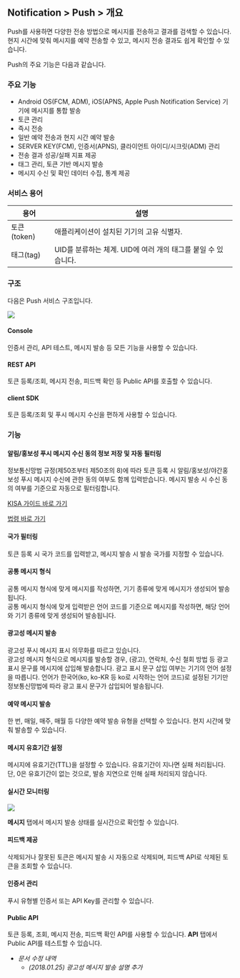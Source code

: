 ## Notification > Push > 개요

Push를 사용하면 다양한 전송 방법으로 메시지를 전송하고 결과를 검색할 수 있습니다.
현지 시간에 맞춰 메시지를 예약 전송할 수 있고, 메시지 전송 결과도 쉽게 확인할 수 있습니다.

Push의 주요 기능은 다음과 같습니다.

### 주요 기능

- Android OS(FCM, ADM), iOS(APNS, Apple Push Notification Service) 기기에 메시지를 통합 발송
- 토큰 관리
- 즉시 전송
- 일반 예약 전송과 현지 시간 예약 발송
- SERVER KEY(FCM), 인증서(APNS), 클라이언트 아이디/시크릿(ADM) 관리
- 전송 결과 성공/실패 지표 제공
- 태그 관리, 토큰 기반 메시지 발송
- 메시지 수신 및 확인 데이터 수집, 통계 제공

### 서비스 용어

| 용어        | 설명                                      |
| --------- | --------------------------------------- |
| 토큰(token) | 애플리케이션이 설치된 기기의 고유 식별자.                 |
| 태그(tag)   | UID를 분류하는 체계. UID에 여러 개의 태그를 붙일 수 있습니다. |

### 구조

다음은 Push 서비스 구조입니다.

![](http://static.toastoven.net/prod_push/19-03-26/overview_ko.png)

#### Console

인증서 관리, API 테스트, 메시지 발송 등 모든 기능을 사용할 수 있습니다.

#### REST API

토큰 등록/조회, 메시지 전송, 피드백 확인 등 Public API를 호출할 수 있습니다.

#### client SDK
토큰 등록/조회 및 푸시 메시지 수신을 편하게 사용할 수 있습니다.

### 기능

#### 알림/홍보성 푸시 메시지 수신 동의 정보 저장 및 자동 필터링

정보통신망법 규정(제50조부터 제50조의 8)에 따라 토큰 등록 시 알림/홍보성/야간홍보성 푸시 메시지 수신에 관한 동의 여부도 함께 입력받습니다. 메시지 발송 시 수신 동의 여부를 기준으로 자동으로 필터링합니다.

[KISA 가이드 바로 가기](https://spam.kisa.or.kr/spam/sub62.do)

[법령 바로 가기](http://www.law.go.kr/lsEfInfoP.do?lsiSeq=123210#)

#### 국가 필터링

토큰 등록 시 국가 코드를 입력받고, 메시지 발송 시 발송 국가를 지정할 수 있습니다.

#### 공통 메시지 형식

공통 메시지 형식에 맞게 메시지를 작성하면, 기기 종류에 맞게 메시지가 생성되어 발송됩니다.  
공통 메시지 형식에 맞게 입력받은 언어 코드를 기준으로 메시지를 작성하면, 해당 언어와 기기 종류에 맞게 생성되어 발송됩니다.

#### 광고성 메시지 발송

광고성 푸시 메시지 표시 의무화를 따르고 있습니다.  
광고성 메시지 형식으로 메시지를 발송할 경우, (광고), 연락처, 수신 철회 방법 등 광고 표시 문구를 메시지에 삽입해 발송합니다.
광고 표시 문구 삽입 여부는 기기의 언어 설정을 따릅니다.
언어가 한국어(ko, ko-KR 등 ko로 시작하는 언어 코드)로 설정된 기기만 정보통신망법에 따라 광고 표시 문구가 삽입되어 발송됩니다.

#### 예약 메시지 발송

한 번, 매일, 매주, 매월 등 다양한 예약 발송 유형을 선택할 수 있습니다.
현지 시간에 맞춰 발송할 수 있습니다.

#### 메시지 유효기간 설정

메시지에 유효기간(TTL)을 설정할 수 있습니다. 유효기간이 지나면 실패 처리됩니다.
단, 0은 유효기간이 없는 것으로, 발송 지연으로 인해 실패 처리되지 않습니다.

#### 실시간 모니터링

![](http://static.toastoven.net/prod_push/img_03.png)

**메시지** 탭에서 메시지 발송 상태를 실시간으로 확인할 수 있습니다.

#### 피드백 제공

삭제되거나 잘못된 토큰은 메시지 발송 시 자동으로 삭제되며, 피드백 API로 삭제된 토큰을 조회할 수 있습니다.

#### 인증서 관리

푸시 유형별 인증서 또는 API Key를 관리할 수 있습니다.

#### Public API

토큰 등록, 조회, 메시지 전송, 피드백 확인 API를 사용할 수 있습니다.
**API** 탭에서 Public API를 테스트할 수 있습니다.

* *문서 수정 내역*
    * *(2018.01.25) 광고성 메시지 발송 설명 추가*
